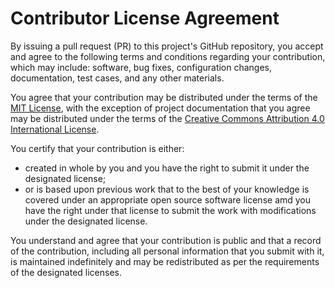 # Contributor License Agreement

By issuing a pull request (PR) to this project's GitHub repository, you accept and agree to the following terms and conditions regarding your contribution, which may include: software, bug fixes, configuration changes, documentation, test cases, and any other materials.

You agree that your contribution may be distributed under the terms of the [MIT License][mit], with the exception of project documentation that you agree may be distributed under the terms of the [Creative Commons Attribution 4.0 International License][cc].

You certify that your contribution is either: 

- created in whole by you and you have the right to submit it under the designated license;
- or is based upon previous work that to the best of your knowledge is covered under an appropriate open source software license amd you have the right under that license to submit the work with modifications under the designated license.

You understand and agree that your contribution is public and that a record of the contribution, including all personal information that you submit with it, is maintained indefinitely and may be redistributed as per the requirements of the designated licenses.

[mit]: https://opensource.org/licenses/MIT
[cc]: https://creativecommons.org/licenses/by/4.0/legalcode
